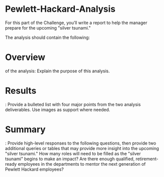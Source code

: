 # Pewlett-Hackard-Analysis


For this part of the Challenge, you’ll write a report to help the manager prepare for the upcoming "silver tsunami."

The analysis should contain the following:

# Overview

of the analysis: Explain the purpose of this analysis.


# Results
: Provide a bulleted list with four major points from the two analysis deliverables. Use images as support where needed.


# Summary
: Provide high-level responses to the following questions, then provide two additional queries or tables that may provide more insight into the upcoming "silver tsunami."
How many roles will need to be filled as the "silver tsunami" begins to make an impact?
Are there enough qualified, retirement-ready employees in the departments to mentor the next generation of Pewlett Hackard employees?
